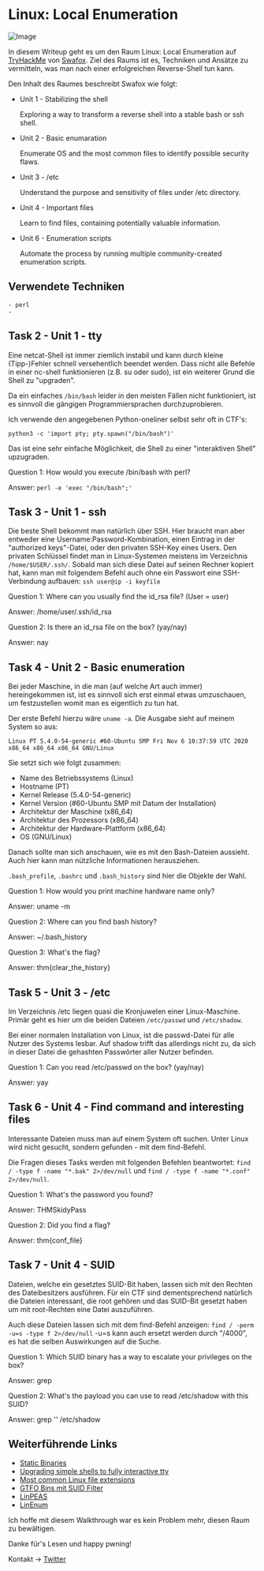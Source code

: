 # Linux: Local Enumeration

![Image](/img/lle-Screenshot-01.png)

In diesem Writeup geht es um den Raum Linux: Local Enumeration auf [TryHackMe](https://tryhackme.com/room/lle) von [Swafox](https://tryhackme.com/p/Swafox).
Ziel des Raums ist es, Techniken und Ansätze zu vermitteln, was man nach einer erfolgreichen Reverse-Shell tun kann.

Den Inhalt des Raumes beschreibt Swafox wie folgt:
- Unit 1 - Stabilizing the shell

	Exploring a way to transform a reverse shell into a stable bash or ssh shell.
- Unit 2 - Basic enumaration

	Enumerate OS and the most common files to identify possible security flaws.
- Unit 3 - /etc

	Understand the purpose and sensitivity of files under /etc directory.
- Unit 4 - Important files

	Learn to find files, containing potentially valuable information.
- Unit 6 - Enumeration scripts

	Automate the process by running multiple community-created enumeration scripts.

## Verwendete Techniken
````
- perl
- 
````

## Task 2 - Unit 1 - tty

Eine netcat-Shell ist immer ziemlich instabil und kann durch kleine (Tipp-)Fehler schnell versehentlich beendet werden.
Dass nicht alle Befehle in einer nc-shell funktionieren (z.B. su oder sudo), ist ein weiterer Grund die Shell zu "upgraden".

Da ein einfaches ````/bin/bash```` leider in den meisten Fällen nicht funktioniert, ist es sinnvoll die gängigen Programmiersprachen durchzuprobieren.

Ich verwende den angegebenen Python-oneliner selbst sehr oft in CTF's: 

````python3 -c 'import pty; pty.spawn("/bin/bash")'````

Das ist eine sehr einfache Möglichkeit, die Shell zu einer "interaktiven Shell" upzugraden.

Question 1: How would you execute /bin/bash with perl? 

Answer: ````perl -e 'exec "/bin/bash";'````

## Task 3 - Unit 1 - ssh

Die beste Shell bekommt man natürlich über SSH. Hier braucht man aber entweder eine Username:Password-Kombination, einen Eintrag in der "authorized keys"-Datei, oder den privaten SSH-Key eines Users.
Den privaten Schlüssel findet man in Linux-Systemen meistens im Verzeichnis ````/home/$USER/.ssh/````.
Sobald man sich diese Datei auf seinen Rechner kopiert hat, kann man mit folgendem Befehl auch ohne ein Passwort eine SSH-Verbindung aufbauen:
````ssh user@ip -i keyfile````

Question 1: Where can you usually find the id_rsa file? (User = user) 

Answer: /home/user/.ssh/id_rsa

Question 2: Is there an id_rsa file on the box? (yay/nay)

Answer: nay

## Task 4 - Unit 2 - Basic enumeration

Bei jeder Maschine, in die man (auf welche Art auch immer) hereingekommen ist, ist es sinnvoll sich erst einmal etwas umzuschauen, um festzustellen womit man es eigentlich zu tun hat.

Der erste Befehl hierzu wäre ````uname -a````. 
Die Ausgabe sieht auf meinem System so aus:

````Linux PT 5.4.0-54-generic #60-Ubuntu SMP Fri Nov 6 10:37:59 UTC 2020 x86_64 x86_64 x86_64 GNU/Linux````

Sie setzt sich wie folgt zusammen:
- Name des Betriebssystems (Linux)
- Hostname (PT)
- Kernel Release (5.4.0-54-generic)
- Kernel Version (#60-Ubuntu SMP mit Datum der Installation)
- Architektur der Maschine (x86_64)
- Architektur des Prozessors (x86_64)
- Architektur der Hardware-Plattform (x86_64)
- OS (GNU/Linux)

Danach sollte man sich anschauen, wie es mit den Bash-Dateien aussieht. Auch hier kann man nützliche Informationen herausziehen.

````.bash_profile````, ````.bashrc```` und ````.bash_history```` sind hier die Objekte der Wahl.

Question 1: How would you print machine hardware name only?

Answer: uname -m

Question 2: Where can you find bash history?

Answer: ~/.bash_history

Question 3: What's the flag?

Answer: thm{clear_the_history}

## Task 5 - Unit 3 - /etc

Im Verzeichnis /etc liegen quasi die Kronjuwelen einer Linux-Maschine. Primär geht es hier um die beiden Dateien ````/etc/passwd```` und ````/etc/shadow````.

Bei einer normalen Installation von Linux, ist die passwd-Datei für alle Nutzer des Systems lesbar. Auf shadow trifft das allerdings nicht zu, da sich in dieser Datei die gehashten Passwörter aller Nutzer befinden.

Question 1: Can you read /etc/passwd on the box? (yay/nay)

Answer: yay

## Task 6 - Unit 4 - Find command and interesting files

Interessante Dateien muss man auf einem System oft suchen. Unter Linux wird nicht gesucht, sondern gefunden - mit dem find-Befehl.

Die Fragen dieses Tasks werden mit folgenden Befehlen beantwortet:
````find / -type f -name "*.bak" 2>/dev/null```` und ````find / -type f -name "*.conf" 2>/dev/null````.

Question 1: What's the password you found? 

Answer: THMSkidyPass

Question 2: Did you find a flag?

Answer: thm{conf_file}

## Task 7 - Unit 4 - SUID

Dateien, welche ein gesetztes SUID-Bit haben, lassen sich mit den Rechten des Dateibesitzers ausführen. Für ein CTF sind dementsprechend natürlich die Dateien interessant, die root gehören und das SUID-Bit gesetzt haben um mit root-Rechten eine Datei auszuführen.

Auch diese Dateien lassen sich mit dem find-Befehl anzeigen: ````find / -perm -u=s -type f 2>/dev/null```` 
-u=s kann auch ersetzt werden durch "/4000", es hat die selben Auswirkungen auf die Suche.

Question 1: Which SUID binary has a way to escalate your privileges on the box? 

Answer: grep

Question 2:  What's the payload you can use to read /etc/shadow with this SUID?

Answer: grep '' /etc/shadow

## Weiterführende Links

- [Static Binaries](https://github.com/andrew-d/static-binaries) 
- [Upgrading simple shells to fully interactive tty](https://blog.ropnop.com/upgrading-simple-shells-to-fully-interactive-ttys)
- [Most common Linux file extensions](https://lauraliparulo.altervista.org/most-common-linux-file-extensions/)
- [GTFO Bins mit SUID Filter](https://gtfobins.github.io/#+SUID)
- [LinPEAS](https://github.com/carlospolop/privilege-escalation-awesome-scripts-suite/tree/master/linPEAS)
- [LinEnum](https://github.com/rebootuser/LinEnum)

Ich hoffe mit diesem Walkthrough war es kein Problem mehr, diesen Raum zu bewältigen.

Danke für's Lesen und happy pwning!

Kontakt -> [Twitter](https://twitter.com/_the_someone)

